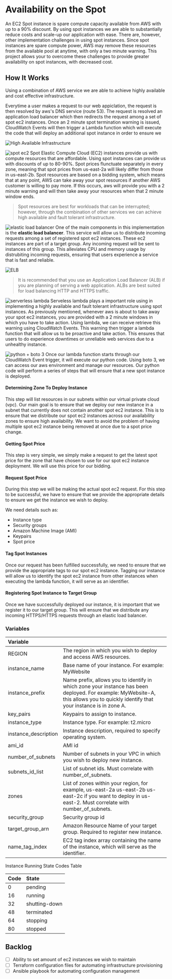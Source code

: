 # Availability on the Spot
An EC2 Spot instance is spare compute capacity available from AWS with up to a 90% discount. By using spot instances we are able to substantially reduce costs and scale-up our application with ease. There are, however, other implementation challenges in using spot instances. Since spot instances are spare compute power, AWS may remove these resources from the available pool at anytime, with only a two minute warning. This project allows your to overcome these challenges to provide greater availability on spot instances, with decreased cost.

## How It Works
Using a combination of AWS service we are able to achieve highly available and cost effective infrastructure.

Everytime a user makes a request to our web appiclation, the request is then resolved by aws's DNS service (route 53). The request is resolved an application load balancer which then redirects the request among a set of spot ec2 instances. Once an 2 minute spot termination warning is issued, CloudWatch Events will then trigger a Lambda function which will execute the code that will deploy an additional spot instance in order to ensure we

![High Available Infrastructure](https://jorgearuiz.net/wp-content/uploads/2019/08/spot2.png)

![spot ec2](https://jorgearuiz.net/wp-content/uploads/2019/08/spot_ec2.jpeg)
Spot Elastic Compute Cloud (EC2) instances provide us with compute resources that are affordable. Using spot instances can provide us with discounts of up to 80-90%. Spot prices flunctuate separately in every zone, meaning that spot prices from us-east-2a will likely differ from those in us-east-2b. Spot resources are based on a bidding system, which means that at any point, AWS can take away your spot resources if another AWS customer is willing to pay more. If this occurs, aws will provide you with a 2 minute warning and will then take away your resources when that 2 minute window ends. 

> Spot resources are best for workloads that can be interrupted; however, through the combination of other services we can achieve high available and fault tolerant infrastructure.

![elastic load balancer](https://jorgearuiz.net/wp-content/uploads/2019/08/ELB.jpeg)
One of the main components in this implementation is the **elastic load balancer**. This service will allow us to distribute incoming requests among a set of registered spot ec2 instances. These ec2 instances are part of a target group. Any incoming request will be sent to instances of this group. This alleviates CPU and memory usage by distrubiting incoming requests, ensuring that users experience a service that is fast and reliable.

![ELB](https://jorgearuiz.net/wp-content/uploads/2019/08/elb-1.jpg)

> It is recommended that you use an Application Load Balancer (ALB) if you are planning of serving a web application. ALBs are best suited for load balancing HTTP and HTTPS traffic.

![serverless lambda](https://jorgearuiz.net/wp-content/uploads/2019/08/lambda.jpeg)
Serveless lambda plays a important role using in implementing a highly available and fault tolerant infrastructure using spot instances. As previously mentioned, whenever aws is about to take away your spot ec2 instances, you are provided with a 2 minute windows in which you have to take action. Using lambda, we can receive retrieve this warning using CloudWatch Events. This warning then trigger a lambda function that will allow us to be proactive and take action. This ensures that users to do experience downtimes or unreliable web services due to a unhealthy instance.

![python + boto 3](https://jorgearuiz.net/wp-content/uploads/2019/08/python_boto.jpeg)
Once our lambda function starts through our CloudWatch Event trigger, it will execute our python code. Using boto 3, we can access our aws environment and manage our resources. Our python code will perform a series of steps that will ensure that a new spot instance is deployed.

#### Determining Zone To Deploy Instance
This step will list resources in our subnets within our virtual private cloud (vpc). Our main goal is to ensure that we deploy our new instance in a subnet that currently does not contain another spot ec2 instance. This is to ensure that we distribute our spot ec2 instances across our availability zones to ensure high availability. We want to avoid the problem of having multiple spot ec2 instance being removed at once due to a spot price change.

#### Getting Spot Price
This step is very simple, we simply make a request to get the latest spot price for the zone that have chosen to use for our spot ec2 instance deployment. We will use this price for our bidding.

#### Request Spot Price
During this step we will be making the actual spot ec2 request. For this step to be successful, we have to ensure that we provide the appropriate details to ensure we get the instance we wish to deploy. 

We need details such as:
+ Instance type
+ Security groups
+ Amazon Machine Image (AMI)
+ Keypairs
+ Spot price

#### Tag Spot Instances
Once our request has been fulfilled successfully, we need to ensure that we provide the appropriate tags to our spot ec2 instance. Tagging our instance will allow us to identify the spot ec2 instance from other instances when executing the lambda function, it will serve as an identifier.

#### Registering Spot Instance to Target Group
Once we have successfully deployed our instance, it is important that we register it to our target group. This will ensure that we distribute any incoming HTTPS/HTTPS requests through an elastic load balancer.

### Variables

| Variable | |
|:---------|-|
|REGION|The region in which you wish to deploy and access AWS resources.|
|instance_name|Base name of your instance. For example: MyWebsite|
|instance_prefix|Name prefix, allows you to identify in which zone your instance has been deployed. For example: MyWebsite-A, this allows you to quickly identify that your instance is in zone A.|
|key_pairs|Keypairs to assign to instance.|
|instance_type|Instance type. For example: t2.micro|
|instance_description| Instance description, required to specify operating system.|
|ami_id|AMI id|
|number_of_subnets|Number of subnets in your VPC in which you wish to deploy new instance.|
|subnets_id_list|List of subnet ids. Must correlate with number_of_subnets.|
|zones| List of zones within your region, for example, us-east-2a us-east-2b us-east-2c if you want to deploy in us-east-2. Must correlate with number_of_subnets.|
|security_group|Security group id|
|target_group_arn|Amazon Resource Name of your target group. Required to register new instance.|
|name_tag_index|EC2 tag index array containing the name of the instance, which will serve as the identifier.|


Instance Running State Codes Table

| Code | State       |
|:-----|:------------|
|0     |pending      |
|16    |running      |
|32    |shutting-down|
|48    |terminated   |
|64    |stopping     |
|80    |stopped      |

## Backlog
- [ ] Ability to set amount of ec2 instances we wish to maintain
- [ ] Terraform configuration files for automating infrastructure provisioning
- [ ] Ansible playbook for automating configuration management
